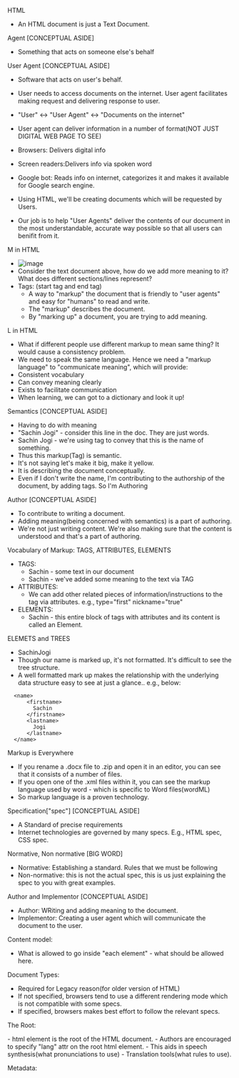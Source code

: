 HTML
- An HTML document is just a Text Document.

Agent [CONCEPTUAL ASIDE]
- Something that acts on someone else's behalf

User Agent [CONCEPTUAL ASIDE] 
- Software that acts on user's behalf.
- User needs to access documents on the internet. User agent facilitates making request and delivering response to user. 
- "User" <-> "User Agent" <-> "Documents on the internet"
- User agent can deliver information in a number of format(NOT JUST DIGITAL WEB PAGE TO SEE)
- Browsers: Delivers digital info
- Screen readers:Delivers info via spoken word
- Google bot: Reads info on internet, categorizes it and makes it available for Google search engine.

- Using HTML, we'll be creating documents which will be requested by Users.
- Our job is to help "User Agents" deliver the contents of our document in the most understandable, accurate way possible so that all users can benifit from it.

M in HTML
- ![image](https://user-images.githubusercontent.com/7345634/206625959-a66bfbbd-a832-4e79-aca2-1eff64e71cd6.png)
- Consider the text document above, how do we add more meaning to it? What does different sections/lines represent?
- Tags: (start tag and end tag)
  - A way to "markup" the document that is friendly to "user agents" and easy for "humans" to read and write.
  - The "markup" describes the document.
  - By "marking up" a document, you are trying to add meaning.

L in HTML
- What if different people use different markup to mean same thing? It would cause a consistency problem.
- We need to speak the same language. Hence we need a "markup language" to "communicate meaning", which will provide:
- Consistent vocabulary
- Can convey meaning clearly
- Exists to facilitate communication
- When learning, we can got to a dictionary and look it up!

Semantics [CONCEPTUAL ASIDE]
- Having to do with meaning
- "Sachin Jogi" - consider this line in the doc. They are just words.
- <name>Sachin Jogi</name> - we're using tag to convey that this is the name of something.
- Thus this markup(Tag) is semantic.
- It's not saying let's make it big, make it yellow.
- It is describing the document conceptually.
- Even if I don't write the name, I'm contributing to the authorship of the document, by adding tags. So I'm Authoring

Author [CONCEPTUAL ASIDE]
- To contribute to writing a document.
- Adding meaning(being concerned with semantics) is a part of authoring.
- We're not just writing content. We're also making sure that the content is understood and that's a part of authoring.

Vocabulary of Markup: TAGS, ATTRIBUTES, ELEMENTS
- TAGS:
  - Sachin - some text in our document
  - <name>Sachin</name> - we've added some meaning to the text via TAG
- ATTRIBUTES:
  - We can add other related pieces of information/instructions to the tag via attributes. e.g., type="first" nickname="true"
- ELEMENTS:
  - <name type="first" nickname="true">Sachin</name> - this entire block of tags with attributes and its content is called an Element.

ELEMETS and TREES
- <name><firstname>Sachin</firstname><lastname>Jogi</lastname></name>
- Though our name is marked up, it's not formatted. It's difficult to see the tree structure.
- A well formatted mark up makes the relationship with the underlying data structure easy to see at just a glance.. e.g., below:
```
  <name>
      <firstname>
        Sachin
      </firstname>
      <lastname>
        Jogi
      </lastname>
  </name>
```

Markup is Everywhere
- If you rename a .docx file to .zip and open it in an editor, you can see that it consists of a number of files.
- If you open one of the .xml files within it, you can see the markup language used by word - which is specific to Word files(wordML)
- So markup language is a proven technology.

Specification["spec"] [CONCEPTUAL ASIDE]
- A Standard of precise requirements
- Internet technologies are governed by many specs. E.g., HTML spec, CSS spec.

Normative, Non normative [BIG WORD]
- Normative: Establishing a standard. Rules that we must be following
- Non-normative: this is not the actual spec, this is us just explaining the spec to you with great examples.

Author and Implementor [CONCEPTUAL ASIDE]
- Author: WRiting and adding meaning to the document.
- Implementor: Creating a user agent which will communicate the document to the user.

Content model:
- What is allowed to go inside "each element" - <name>what should be allowed here.</name>

Document Types:
<!DOCTYPE html>
- Required for Legacy reason(for older version of HTML)
- If not specified, browsers tend to use a different rendering mode which is not compatible with some specs.
- If specified, browsers makes best effort to follow the relevant specs.

The Root:
<html></html>
- html element is the root of the HTML document.
- Authors are encouraged to specify "lang" attr on the root html element.
  - This aids in speech synthesis(what pronunciations to use)
  - Translation tools(what rules to use).

Metadata:
<head></head>
